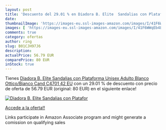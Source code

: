 ```yaml
---
layout: post
title: 'Descuento del 29.01 % en Diadora B. Elite  Sandalias con Platafor'
date: 
thumbnailImage: 'https://images-eu.ssl-images-amazon.com/images/I/41F6WWqEb4L._SL200_.jpg'
images: [ 'https://images-eu.ssl-images-amazon.com/images/I/41F6WWqEb4L._SL200_.jpg' ]
comments: true
category: ofertas
author: ring
slug: B01CJH97J6
description:
actualPrice: 56.79 EUR
comparePrice: 80 EUR
inStock: true
---
```


Tienes [Diadora B. Elite  Sandalias con Plataforma Unisex Adulto  Blanco Ottico/Bianco Cand C4701  42 EU](https://www.amazon.es/dp/B01CJH97J6/?tag=tolees-21) con un 29.01 % de descuento con precio de oferta de 56.79 EUR (original: 80 EUR) en el siguiente enlace!

[![Diadora B. Elite  Sandalias con Platafor](https://images-eu.ssl-images-amazon.com/images/I/41F6WWqEb4L._SL200_.jpg)](https://www.amazon.es/dp/B01CJH97J6/?tag=tolees-21)

[Accede a la oferta!!](https://www.amazon.es/dp/B01CJH97J6/?tag=tolees-21)

Links participate in Amazon Associate program and might generate a comission on qualifying sales


